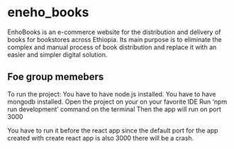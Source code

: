 # eneho_books
EnhoBooks is an e-commerce website for the distribution and delivery of books for bookstores
across Ethiopia. Its main purpose is to eliminate the complex and manual process of book
distribution and replace it with an easier and simpler digital solution.

## Foe group memebers
To run the project:
You have to have node.js installed.
You have to have mongodb installed.
Open the project on your on your favorite IDE
Run ‘npm run development’ command on the terminal
Then the app will run on port 3000

You have to run it before the react app since the default port for the app created with create react app is also 3000 there will be a crash.

